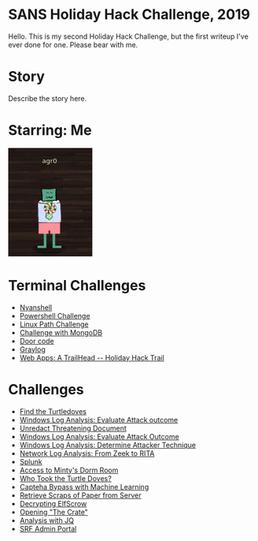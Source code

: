 # SANS Holiday Hack Challenge, 2019

Hello. This is my second Holiday Hack Challenge, but the first writeup I've
ever done for one. Please bear with me.

# Story
Describe the story here.

# Starring: Me
![This is me, Dan](images/hhc-avatar.png)

# Terminal Challenges

- [Nyanshell](terminal/nyancat.md)
- [Powershell Challenge](terminal/powershell.md)
- [Linux Path Challenge](terminal/linuxpath.md)
- [Challenge with MongoDB](terminal/mongodb.md)
- [Door code](terminal/doorcode.md)
- [Graylog](terminal/graylog.md)
- [Web Apps: A TrailHead -- Holiday Hack Trail](terminal/trailhead.md)

# Challenges

- [Find the Turtledoves](challenges/turtledoves.md)
- [Windows Log Analysis: Evaluate Attack outcome](challenges/obj3.md)
- [Unredact Threatening Document](challenges/unredact.md)
- [Windows Log Analysis: Evaluate Attack Outcome](challenges/wlaeval.md)
- [Windows Log Analysis: Determine Attacker Technique](challenges/wladetermine.md)
- [Network Log Analysis: From Zeek to RITA](challenges/zeekrita.md)
- [Splunk](challenges/splunk.md)
- [Access to Minty's Dorm Room](challenges/dormroom.md)
- [Who Took the Turtle Doves?](challenges/turtle.md)
- [Capteha Bypass with Machine Learning](challenges/capteha.md)
- [Retrieve Scraps of Paper from Server](challenges/scraps.md)
- [Decrypting ElfScrow](challenges/elfscrow.md)
- [Opening "The Crate"](challenges/thecrate.md)
- [Analysis with JQ](challenges/jq.md)
- [SRF Admin Portal](challenges/srf.md)
